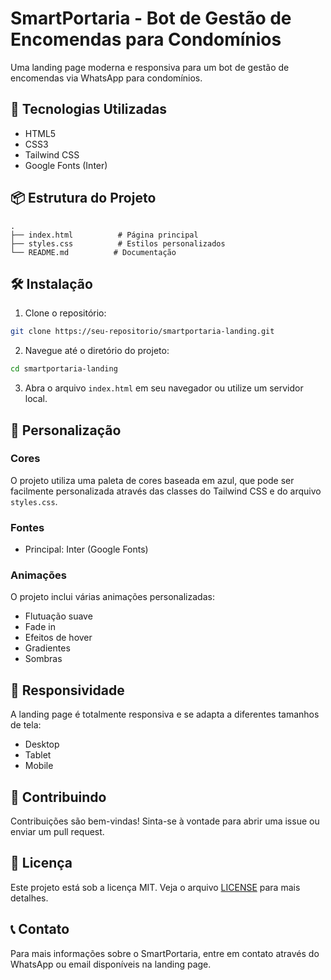 # SmartPortaria - Bot de Gestão de Encomendas para Condomínios

Uma landing page moderna e responsiva para um bot de gestão de encomendas via WhatsApp para condomínios.

## 🚀 Tecnologias Utilizadas

- HTML5
- CSS3
- Tailwind CSS
- Google Fonts (Inter)

## 📦 Estrutura do Projeto

```
.
├── index.html          # Página principal
├── styles.css          # Estilos personalizados
└── README.md          # Documentação
```

## 🛠️ Instalação

1. Clone o repositório:

```bash
git clone https://seu-repositorio/smartportaria-landing.git
```

2. Navegue até o diretório do projeto:

```bash
cd smartportaria-landing
```

3. Abra o arquivo `index.html` em seu navegador ou utilize um servidor local.

## 🎨 Personalização

### Cores

O projeto utiliza uma paleta de cores baseada em azul, que pode ser facilmente personalizada através das classes do Tailwind CSS e do arquivo `styles.css`.

### Fontes

- Principal: Inter (Google Fonts)

### Animações

O projeto inclui várias animações personalizadas:

- Flutuação suave
- Fade in
- Efeitos de hover
- Gradientes
- Sombras

## 📱 Responsividade

A landing page é totalmente responsiva e se adapta a diferentes tamanhos de tela:

- Desktop
- Tablet
- Mobile

## 🤝 Contribuindo

Contribuições são bem-vindas! Sinta-se à vontade para abrir uma issue ou enviar um pull request.

## 📄 Licença

Este projeto está sob a licença MIT. Veja o arquivo [LICENSE](LICENSE) para mais detalhes.

## 📞 Contato

Para mais informações sobre o SmartPortaria, entre em contato através do WhatsApp ou email disponíveis na landing page.
